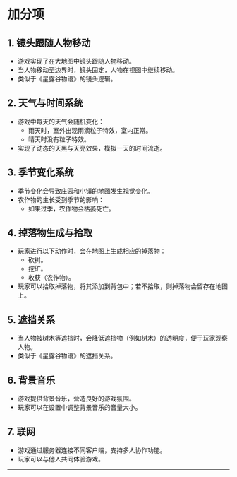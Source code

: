 # 加分项

## 1. 镜头跟随人物移动
- 游戏实现了在大地图中镜头跟随人物移动。
- 当人物移动至边界时，镜头固定，人物在视图中继续移动。
- 类似于《星露谷物语》的镜头逻辑。

## 2. 天气与时间系统
- 游戏中每天的天气会随机变化：
  - 雨天时，室外出现雨滴粒子特效，室内正常。
  - 晴天时没有粒子特效。
- 实现了动态的天黑与天亮效果，模拟一天的时间流逝。

## 3. 季节变化系统
- 季节变化会导致庄园和小镇的地图发生视觉变化。
- 农作物的生长受到季节的影响：
  - 如果过季，农作物会枯萎死亡。

## 4. 掉落物生成与拾取
- 玩家进行以下动作时，会在地图上生成相应的掉落物：
  - 砍树。
  - 挖矿。
  - 收获（农作物）。
- 玩家可以拾取掉落物，将其添加到背包中；若不拾取，则掉落物会留存在地图上。

## 5. 遮挡关系
- 当人物被树木等遮挡时，会降低遮挡物（例如树木）的透明度，便于玩家观察人物。
- 类似于《星露谷物语》的遮挡关系。

## 6. 背景音乐
- 游戏提供背景音乐，营造良好的游戏氛围。
- 玩家可以在设置中调整背景音乐的音量大小。

## 7. 联网
- 游戏通过服务器连接不同客户端，支持多人协作功能。
- 玩家可以与他人共同体验游戏。

---